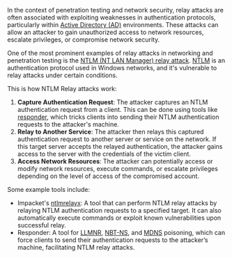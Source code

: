 In the context of penetration testing and network security, relay attacks are often associated with exploiting weaknesses in authentication protocols, particularly within [Active Directory (AD)](../activedirectory/activedirectory.md) environments. These attacks can allow an attacker to gain unauthorized access to network resources, escalate privileges, or compromise network security.

One of the most prominent examples of relay attacks in networking and penetration testing is the [NTLM (NT LAN Manager) relay attack](../security/ntlmattack.md). [NTLM](../security/ntlm.md) is an authentication protocol used in Windows networks, and it's vulnerable to relay attacks under certain conditions.

This is how NTLM Relay attacks work:

1. **Capture Authentication Request**: The attacker captures an NTLM authentication request from a client. This can be done using tools like [responder](../tools/responder.md), which tricks clients into sending their NTLM authentication requests to the attacker's machine.
2. **Relay to Another Service**: The attacker then relays this captured authentication request to another server or service on the network. If this target server accepts the relayed authentication, the attacker gains access to the server with the credentials of the victim client.
3. **Access Network Resources**: The attacker can potentially access or modify network resources, execute commands, or escalate privileges depending on the level of access of the compromised account.

Some example tools include:

- Impacket's [ntlmrelayx](../tools/ntlmrelayx.md): A tool that can perform NTLM relay attacks by relaying NTLM authentication requests to a specified target. It can also automatically execute commands or exploit known vulnerabilities upon successful relay.
- Responder: A tool for [LLMNR](../protocols/llmnr.md), [NBT-NS](../protocols/nbtns.md), and [MDNS](../protocols/mdns.md) poisoning, which can force clients to send their authentication requests to the attacker’s machine, facilitating NTLM relay attacks.

